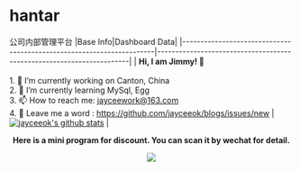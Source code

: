 # hantar
公司内部管理平台
|Base Info|Dashboard Data|
|----------------------------------------------------------------------|----------------------------------------------------------------------|
| __Hi, I am Jimmy! 👋__<br/><br/>1. 🔭 I’m currently working on Canton, China<br/>2. 🌱 I’m currently learning MySql, Egg<br/>3. 📫 How to reach me: jayceework@163.com<br/>4. 💬 Leave me a word : https://github.com/jayceeok/blogs/issues/new | [![jayceeok's github stats](https://github-readme-stats.vercel.app/api?username=jayceeok&show_icons=true&theme=dracula)](https://github.com/anuraghazra/github-readme-stats) |


<div align=center><b>Here is a mini program for discount. You can scan it by wechat for detail.</b></div>

<p align="center">
  <img src="./qr.jpg" />
</p>
